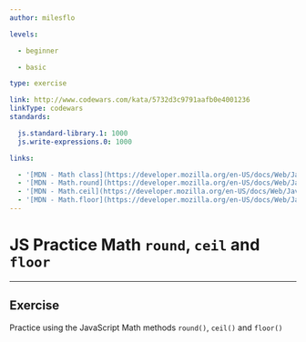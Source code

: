 ```yaml
---
author: milesflo

levels:

  - beginner

  - basic

type: exercise

link: http://www.codewars.com/kata/5732d3c9791aafb0e4001236
linkType: codewars
standards:

  js.standard-library.1: 1000
  js.write-expressions.0: 1000

links:

  - '[MDN - Math class](https://developer.mozilla.org/en-US/docs/Web/JavaScript/Reference/Global_Objects/Math)'
  - '[MDN - Math.round](https://developer.mozilla.org/en-US/docs/Web/JavaScript/Reference/Global_Objects/Math/round)'
  - '[MDN - Math.ceil](https://developer.mozilla.org/en-US/docs/Web/JavaScript/Reference/Global_Objects/Math/ceil)'
  - '[MDN - Math.floor](https://developer.mozilla.org/en-US/docs/Web/JavaScript/Reference/Global_Objects/Math/floor)'
---
```


# JS Practice Math `round`, `ceil` and `floor`

---
## Exercise

Practice using the JavaScript Math methods `round()`, `ceil()` and `floor()`

